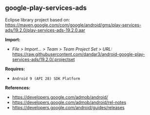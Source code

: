 ## google-play-services-ads

Eclipse library project based on:<br/>
https://maven.google.com/com/google/android/gms/play-services-ads/19.2.0/play-services-ads-19.2.0.aar

**Import:**
- _File > Import... > Team > Team Project Set > URL:_<br/>
  https://raw.githubusercontent.com/dandar3/android-google-play-services-ads/19.2.0/.projectset

**Requires:**
- `Android 9 (API 28) SDK Platform`

**References:**
- https://developers.google.com/admob/android/
- https://developers.google.com/admob/android/rel-notes
- https://developers.google.com/android/guides/releases